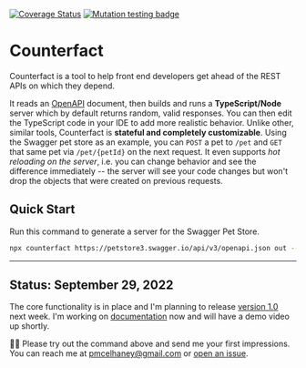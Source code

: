 [![Coverage Status](https://coveralls.io/repos/github/pmcelhaney/counterfact/badge.svg)](https://coveralls.io/github/pmcelhaney/counterfact) [![Mutation testing badge](https://img.shields.io/endpoint?style=flat&url=https%3A%2F%2Fbadge-api.stryker-mutator.io%2Fgithub.com%2Fpmcelhaney%2Fcounterfact%2Fmain)](https://dashboard.stryker-mutator.io/reports/github.com/pmcelhaney/counterfact/main)

# Counterfact

Counterfact is a tool to help front end developers get ahead of the REST APIs on which they depend.

It reads an [OpenAPI](https://www.openapis.org/) document, then builds and runs a **TypeScript/Node** server which by default returns random, valid responses. You can then edit the TypeScript code in your IDE to add more realistic behavior. Unlike other, similar tools, Counterfact is **stateful and completely customizable**. Using the Swagger pet store as an example, you can `POST` a pet to `/pet` and `GET` that same pet via `/pet/{petId}` on the next request. It even supports _hot reloading on the server_, i.e. you can change behavior and see the difference immediately -- the server will see your code changes but won't drop the objects that were created on previous requests.

## Quick Start

Run this command to generate a server for the Swagger Pet Store.

```sh
npx counterfact https://petstore3.swagger.io/api/v3/openapi.json out --open
```

---

## Status: September 29, 2022

The core functionality is in place and I'm planning to release [version 1.0](https://github.com/pmcelhaney/counterfact/milestone/3) next week. I'm working on [documentation](https://github.com/pmcelhaney/counterfact/issues/218#issuecomment-1260270411) now and will have a demo video up shortly.

🙏🏼 Please try out the command above and send me your first impressions. You can reach me at pmcelhaney@gmail.com or [open an issue](https://github.com/pmcelhaney/counterfact/issues/new).

